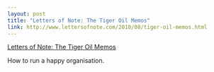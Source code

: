 ```yaml
--- 
layout: post
title: "Letters of Note: The Tiger Oil Memos"
link: http://www.lettersofnote.com/2010/08/tiger-oil-memos.html
---
```

<a href=
"http://www.lettersofnote.com/2010/08/tiger-oil-memos.html">Letters
of Note: The Tiger Oil Memos</a><br>

<p>How to run a happy organisation.</p>
